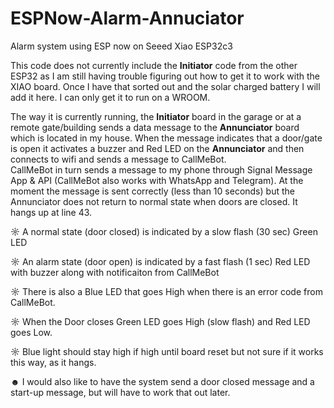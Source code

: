 # ESPNow-Alarm-Annuciator
Alarm system using ESP now on Seeed Xiao ESP32c3

This code does not currently include the **Initiator** code from the other ESP32 as I am still having trouble figuring out how to get it to work with the XIAO board. 
Once I have that sorted out and the solar charged battery I will add it here. I can only get it to run on a WROOM.

The way it is currently running, the **Initiator** board in the garage or at a remote gate/building sends a data message to the **Annunciator** board which is located 
in my house. 
When the message indicates that a door/gate is open it activates a buzzer and Red LED on the **Annunciator** and then connects to wifi and sends a message
to CallMeBot.  
CallMeBot in turn sends a message to my phone through Signal Message App & API (CallMeBot also works with WhatsApp and Telegram).
At the moment the message is sent correctly (less than 10 seconds) but the Annunciator does not return to normal state when doors are closed. It hangs up at line 43. 

☼ A normal state (door closed) is indicated by a slow flash (30 sec) Green LED

☼ An alarm state (door open) is indicated by a fast flash (1 sec) Red LED with buzzer along with notificaiton from CallMeBot

☼ There is also a Blue LED that goes High when there is an error code from CallMeBot.

☼ When the Door closes Green LED goes High (slow flash) and Red LED goes Low.

☼ Blue light should stay high if high until board reset but not sure if it works this way, as it hangs.


☻ I would also like to have the system send a door closed message and a start-up message, but will have to work that out later.
